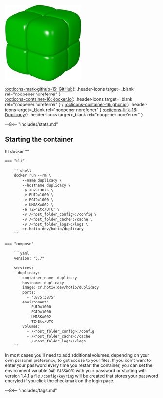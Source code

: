 <div class="image-logo"><img src="/img/image-logos/duplicacy.png" alt="logo"></div>

[:octicons-mark-github-16: GitHub](https://github.com/hotio/duplicacy){: .header-icons target=_blank rel="noopener noreferrer" }  
[:octicons-container-16: docker.io](https://hub.docker.com/r/hotio/duplicacy){: .header-icons target=_blank rel="noopener noreferrer" }
 / [:octicons-container-16: ghcr.io](https://github.com/orgs/hotio/packages/container/package/duplicacy){: .header-icons target=_blank rel="noopener noreferrer" }
[:octicons-link-16: Duplicacy](https://duplicacy.com){: .header-icons target=_blank rel="noopener noreferrer" }  

--8<-- "includes/stats.md"

## Starting the container

!!! docker ""

    === "cli"

        ```shell
        docker run --rm \
            --name duplicacy \
            --hostname duplicacy \
            -p 3875:3875 \
            -e PUID=1000 \
            -e PGID=1000 \
            -e UMASK=002 \
            -e TZ="Etc/UTC" \
            -v /<host_folder_config>:/config \
            -v /<host_folder_cache>:/cache \
            -v /<host_folder_logs>:/logs \
            cr.hotio.dev/hotio/duplicacy
        ```

    === "compose"

        ```yaml
        version: "3.7"

        services:
          duplicacy:
            container_name: duplicacy
            hostname: duplicacy
            image: cr.hotio.dev/hotio/duplicacy
            ports:
              - "3875:3875"
            environment:
              - PUID=1000
              - PGID=1000
              - UMASK=002
              - TZ=Etc/UTC
            volumes:
              - /<host_folder_config>:/config
              - /<host_folder_cache>:/cache
              - /<host_folder_logs>:/logs
        ```

In most cases you'll need to add additional volumes, depending on your own personal preference, to get access to your files. If you don't want to enter your password every time you restart the container, you can set the environment variable `DWE_PASSWORD` with your password or starting with version 1.4.1 a file `/config/keyring` will be created that stores your password encryted if you click the checkmark on the login page.

--8<-- "includes/tags.md"
